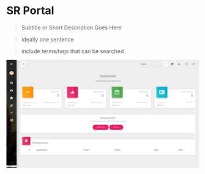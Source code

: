 # SR Portal

> Subtitle or Short Description Goes Here

> ideally one sentence

> include terms/tags that can be searched


![Alt text](/src/p1.png?raw=true "Optional Title")
